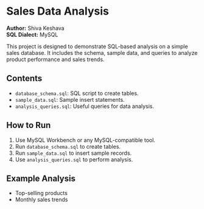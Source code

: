 
# Sales Data Analysis

**Author:** Shiva Keshava  
**SQL Dialect:** MySQL  

This project is designed to demonstrate SQL-based analysis on a simple sales database. It includes the schema, sample data, and queries to analyze product performance and sales trends.

## Contents
- `database_schema.sql`: SQL script to create tables.
- `sample_data.sql`: Sample insert statements.
- `analysis_queries.sql`: Useful queries for data analysis.

## How to Run
1. Use MySQL Workbench or any MySQL-compatible tool.
2. Run `database_schema.sql` to create tables.
3. Run `sample_data.sql` to insert sample records.
4. Use `analysis_queries.sql` to perform analysis.

## Example Analysis
- Top-selling products
- Monthly sales trends

